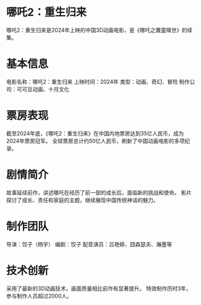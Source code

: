 # 哪吒2：重生归来

哪吒2：重生归来是2024年上映的中国3D动画电影，是《哪吒之魔童降世》的续集。

# 基本信息

电影名称：哪吒2：重生归来
上映时间：2024年
类型：动画、奇幻、冒险
制作公司：可可豆动画、十月文化

# 票房表现

截至2024年底，《哪吒2：重生归来》在中国内地票房达到35亿人民币，成为2024年票房冠军。
全球票房总计约50亿人民币，刷新了中国动画电影的多项纪录。

# 剧情简介

故事延续前作，讲述哪吒在经历了前一部的成长后，面临新的挑战和使命。
影片探讨了成长、责任和家庭的主题，继续展现中国传统神话的魅力。

# 制作团队

导演：饺子（杨宇）
编剧：饺子
配音演员：吕艳婷、囧森瑟夫、瀚墨等

# 技术创新

采用了最新的3D动画技术，画面质量相比前作有显著提升。
特效制作历时3年，参与制作人员超过2000人。 